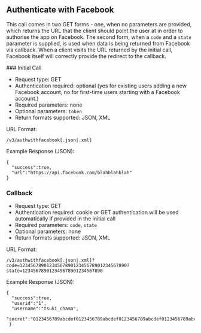 Authenticate with Facebook
--------------------------

This call comes in two GET forms - one, when no parameters are provided, which returns the URL that the client should point the user at in order to authorise the app on Facebook. The second form, when a `code` and a `state` parameter is supplied, is used when data is being returned from Facebook via callback. When a client visits the URL returned by the initial call, Facebook itself will correctly provide the redirect to the callback.

### Initial Call

* Request type: GET
* Authentication required: optional (yes for existing users adding a new Facebook account, no for first-time users starting with a Facebook account.)
* Required parameters: none
* Optional parameters: `token`
* Return formats supported: JSON, XML

URL Format:

    /v3/authwithfacebook[.json|.xml]

Example Response (JSON):

    {
      "success":true,
      "url":"https://api.facebook.com/blahblahblah"
    }

### Callback

* Request type: GET
* Authentication required: cookie or GET authentication will be used automatically if provided in the initial call
* Required parameters: `code`, `state`
* Optional parameters: none
* Return formats supported: JSON, XML

URL Format:

    /v3/authwithfacebook[.json|.xml]?code=1234567890123456789012345678901234567890?state=123456789012345678901234567890

Example Response (JSON):

    {
      "success":true,
      "userid":"1",
      "username":"tsuki_chama",
      "secret":"0123456789abcdef0123456789abcdef0123456789abcdef0123456789abcdef0123456789abcdef0123456789abcdef"
     }
